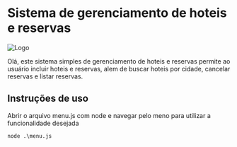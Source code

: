 # Sistema de gerenciamento de hoteis e reservas

![Logo](https://imgur.com/2eJWVFu)

Olá, este sistema simples de gerenciamento de hoteis e reservas permite ao usuário incluir hoteis e reservas, alem de buscar hoteis por cidade, cancelar reservas e listar reservas.

## Instruções de uso

Abrir o arquivo menu.js com node e navegar pelo meno para utilizar a funcionalidade desejada

```terminal
node .\menu.js

```
